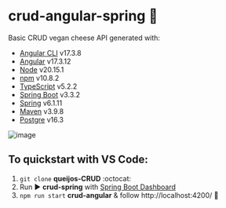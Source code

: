 # crud-angular-spring :seedling:

Basic CRUD vegan cheese API generated with: 
-  [Angular CLI](https://github.com/angular/angular-cli) v17.3.8
-  [Angular](https://github.com/angular/angular) v17.3.12
-  [Node](https://nodejs.org/pt) v20.15.1
-  [npm](https://www.npmjs.com/package/npm/v/10.8.2) v10.8.2
-  [TypeScript](https://www.typescriptlang.org/) v5.2.2
-  [Spring Boot](https://github.com/spring-projects/spring-boot) v3.3.2
-  [Spring](https://docs.spring.io/spring-framework/reference/overview.html) v6.1.11
-  [Maven](https://maven.apache.org/users/index.html) v3.9.8
-  [Postgre](https://www.postgresql.org/) v16.3

![image](https://github.com/user-attachments/assets/f36e36ae-787a-44ab-a960-3375c2716b65)

## To quickstart with VS Code:

1. `git clone` **queijos-CRUD** :octocat:
2. Run :arrow_forward: **crud-spring** with [Spring Boot Dashboard](https://marketplace.visualstudio.com/items?itemName=vscjava.vscode-spring-boot-dashboard)
3. `npm run start` **crud-angular** & follow http://localhost:4200/ :rocket:
